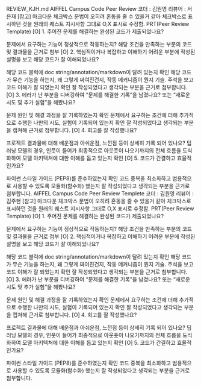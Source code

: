 REVIEW_KJH.md
AIFFEL Campus Code Peer Review
코더 : 김원영
리뷰어 : 서은재
[참고] 마크다운 체크박스 문법이 오히려 혼동을 줄 수 있을거 같아 체크박스로 표시하던 것을 원래의 퀘스트 지시사항 그대로 O,X 표시로 수정함.
PRT(Peer Review Template)
[O] 1. 주어진 문제를 해결하는 완성된 코드가 제출되었나요?

문제에서 요구하는 기능이 정상적으로 작동하는지?
해당 조건을 만족하는 부분의 코드 및 결과물을 근거로 첨부
[O] 2. 핵심적이거나 복잡하고 이해하기 어려운 부분에 작성된 설명을 보고 해당 코드가 잘 이해되었나요?

해당 코드 블럭에 doc string/annotation/markdown이 달려 있는지 확인
해당 코드가 무슨 기능을 하는지, 왜 그렇게 짜여진건지, 작동 메커니즘이 뭔지 기술.
주석을 보고 코드 이해가 잘 되었는지 확인
잘 작성되었다고 생각되는 부분을 근거로 첨부합니다.
[O] 3. 에러가 난 부분을 디버깅하여 “문제를 해결한 기록”을 남겼나요? 또는 “새로운 시도 및 추가 실험”을 해봤나요?

문제 원인 및 해결 과정을 잘 기록하였는지 확인
문제에서 요구하는 조건에 더해 추가적으로 수행한 나만의 시도, 실험이 기록되어 있는지 확인
잘 작성되었다고 생각되는 부분을 캡쳐해 근거로 첨부합니다.
[O] 4. 회고를 잘 작성했나요?

프로젝트 결과물에 대해 배운점과 아쉬운점, 느낀점 등이 상세히 기록 되어 있나요?
딥러닝 모델의 경우, 인풋이 들어가 최종적으로 아웃풋이 나오기까지의 전체 흐름을 도식화하여 모델 아키텍쳐에 대한 이해를 돕고 있는지 확인
[O] 5. 코드가 간결하고 효율적인가요?

파이썬 스타일 가이드 (PEP8)를 준수하였는지 확인
코드 중복을 최소화하고 범용적으로 사용할 수 있도록 모듈화(함수화) 했는지
잘 작성되었다고 생각되는 부분을 근거로 첨부합니다.
AIFFEL Campus Code Peer Review Templete
코더 : 김원영
리뷰어 : 김주현
[참고] 마크다운 체크박스 문법이 오히려 혼동을 줄 수 있을거 같아 체크박스로 표시하던 것을 원래의 퀘스트 지시사항 그대로 O,X 표시로 수정함.
PRT(Peer Review Template)
[O] 1. 주어진 문제를 해결하는 완성된 코드가 제출되었나요?

문제에서 요구하는 기능이 정상적으로 작동하는지?
해당 조건을 만족하는 부분의 코드 및 결과물을 근거로 첨부
[O] 2. 핵심적이거나 복잡하고 이해하기 어려운 부분에 작성된 설명을 보고 해당 코드가 잘 이해되었나요?

해당 코드 블럭에 doc string/annotation/markdown이 달려 있는지 확인
해당 코드가 무슨 기능을 하는지, 왜 그렇게 짜여진건지, 작동 메커니즘이 뭔지 기술.
주석을 보고 코드 이해가 잘 되었는지 확인
잘 작성되었다고 생각되는 부분을 근거로 첨부합니다.
[O] 3. 에러가 난 부분을 디버깅하여 “문제를 해결한 기록”을 남겼나요? 또는 “새로운 시도 및 추가 실험”을 해봤나요?

문제 원인 및 해결 과정을 잘 기록하였는지 확인
문제에서 요구하는 조건에 더해 추가적으로 수행한 나만의 시도, 실험이 기록되어 있는지 확인
잘 작성되었다고 생각되는 부분을 캡쳐해 근거로 첨부합니다.
[O] 4. 회고를 잘 작성했나요?

프로젝트 결과물에 대해 배운점과 아쉬운점, 느낀점 등이 상세히 기록 되어 있나요?
딥러닝 모델의 경우, 인풋이 들어가 최종적으로 아웃풋이 나오기까지의 전체 흐름을 도식화하여 모델 아키텍쳐에 대한 이해를 돕고 있는지 확인
[O] 5. 코드가 간결하고 효율적인가요?

파이썬 스타일 가이드 (PEP8)를 준수하였는지 확인
코드 중복을 최소화하고 범용적으로 사용할 수 있도록 모듈화(함수화) 했는지
잘 작성되었다고 생각되는 부분을 근거로 첨부합니다.
